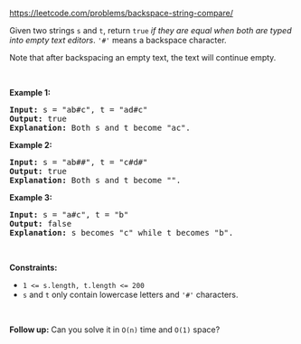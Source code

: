 https://leetcode.com/problems/backspace-string-compare/

<div class="content__u3I1 question-content__JfgR"><div><p>Given two strings <code>s</code> and <code>t</code>, return <code>true</code> <em>if they are equal when both are typed into empty text editors</em>. <code>'#'</code> means a backspace character.</p>

<p>Note that after backspacing an empty text, the text will continue empty.</p>

<p>&nbsp;</p>
<p><strong>Example 1:</strong></p>

<pre><strong>Input:</strong> s = "ab#c", t = "ad#c"
<strong>Output:</strong> true
<strong>Explanation:</strong> Both s and t become "ac".
</pre>

<p><strong>Example 2:</strong></p>

<pre><strong>Input:</strong> s = "ab##", t = "c#d#"
<strong>Output:</strong> true
<strong>Explanation:</strong> Both s and t become "".
</pre>

<p><strong>Example 3:</strong></p>

<pre><strong>Input:</strong> s = "a#c", t = "b"
<strong>Output:</strong> false
<strong>Explanation:</strong> s becomes "c" while t becomes "b".
</pre>

<p>&nbsp;</p>
<p><strong>Constraints:</strong></p>

<ul>
	<li><code><span>1 &lt;= s.length, t.length &lt;= 200</span></code></li>
	<li><span><code>s</code> and <code>t</code> only contain lowercase letters and <code>'#'</code> characters.</span></li>
</ul>

<p>&nbsp;</p>
<p><strong>Follow up:</strong> Can you solve it in <code>O(n)</code> time and <code>O(1)</code> space?</p>
</div></div>
